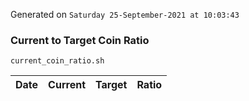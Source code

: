 Generated on `Saturday 25-September-2021 at 10:03:43`

### Current to Target Coin Ratio
`current_coin_ratio.sh`

Date|Current|Target|Ratio
---|---|---|---
